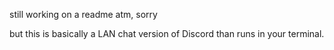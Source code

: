 still working on a readme atm, sorry

but this is basically a LAN chat version of Discord than runs in your terminal.
